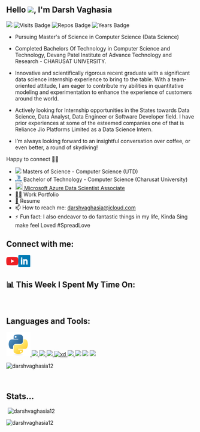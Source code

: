 
## Hello <img src="https://media.giphy.com/media/hvRJCLFzcasrR4ia7z/giphy.gif" width="25px">, I'm Darsh Vaghasia

![](https://komarev.com/ghpvc/?username=darshvaghasia12&color=red&style=flat)
![Visits Badge](https://badges.pufler.dev/visits/darshvaghasia12/darshvaghasia12/?color=red)
![Repos Badge](https://badges.pufler.dev/repos/darshvaghasia12/?color=red)
![Years Badge](https://badges.pufler.dev/years/darshvaghasia12/?color=red)

- Pursuing Master's of Science in Computer Science (Data Science)
- Completed Bachelors Of Technology in Computer Science and Technology, Devang Patel Institute of Advance Technology and Research - CHARUSAT UNIVERSITY.<br>

- Innovative and scientifically rigorous recent graduate with a significant data science internship experience to bring to the table. With a team-oriented attitude, I am eager to     contribute my abilities in quantitative modeling and experimentation to enhance the experience of customers around the world.<br>

- Actively looking for Internship opportunities in the States towards Data Science, Data Analyst, Data Engineer or Software Developer field. I have prior experiences at some of the esteemed companies one of that is Reliance Jio Platforms Limited as a Data Science Intern. <br>

- I’m always looking forward to an insightful conversation over coffee, or even better, a round of skydiving!<br>

Happy to connect 🤟🏻
- <a href="https://www.utdallas.edu"><img width="18px" src="https://research.utdallas.edu/app/themes/utdresearchtheme/assets/images/logo.png?last_modified=1667557380" /></a> Masters of Science - Computer Science (UTD)
- <a href="https://www.charusat.ac.in/depstar/"><img width="18px" src="https://github.com/Shubham-2007/Shubham-2007/blob/main/assets/TRANSPARENT Depstar Logo.png" /></a> Bachelor of Technology - Computer Science (Charusat University)
- <a href="https://learn.microsoft.com/en-us/users/vaghasiadarshmaheshkumar-7296/credentials/fde702cf8d7555c6"><img src="https://swimburger.net/media/0zcpmk1b/azure.jpg" width="20" height="20"/> Microsoft Azure Data Scientist Associate</a>
- <a href="https://darshvaghasia12.github.io">👨‍💻</a> Work Portfolio
- <a href="https://drive.google.com/file/d/1m4N_3FIKX6OWB3Kqk5d8ptmn7DLrV0gd/view">📄</a> Resume
- 📫 How to reach me: darshvaghasia@icloud.com
- ⚡ Fun fact: I also endeavor to do fantastic things in my life, Kinda Sing make feel Loved #SpreadLove

## Connect with me:
<p align="left">
  <a href="https://www.youtube.com/channel/UChzQ2MBIE1zSiHrfc_ISf6Q">
    <img align="left" alt="Darsh's Channel" width="32px" 
       src="https://github.com/Shubham-2007/Shubham-2007/blob/main/assets/youtube.svg" />
  </a>
<!--   <a href="https://twitter.com/music_darsh?s=09">
    <img align="left" alt="Darsh | Twitter" width="32px" 
       src="https://github.com/Shubham-2007/Shubham-2007/blob/main/assets/twitter.svg" />
  </a> -->
  <a href="https://www.linkedin.com/in/darshvaghasia/">
    <img align="left" alt="Darsh's LinkedIN" width="32px" 
       src="https://github.com/Shubham-2007/Shubham-2007/blob/main/assets/linkedin.svg" />
  </a> 
  </a> 
<!--   <a href="https://www.instagram.com/darshmusic_/">
    <img align="left" alt="Darsh's Channel" width="32px" 
       src="https://github.com/Shubham-2007/Shubham-2007/blob/main/assets/instagram.svg" />
  </a>  -->
<!--  <a href="https://drive.google.com/drive/folders/1KyrMaQDkR2vWUW6CEkm3n8bgo-wL2KBb?usp=sharing">
    <img align="left" alt="Shubham's Channel" width="32px" 
       src="https://github.com/Shubham-2007/Shubham-2007/blob/main/assets/drive.svg" />
  </a> -->
 </p>

<br><br>

## 📊 This Week I Spent My Time On:
<!--START_SECTION:waka-->

<!--END_SECTION:waka-->
<br>

## Languages and Tools:
<p align="left"> 
  <!--<a href="https://www.djangoproject.com/" target="_blank"> <img src="https://raw.githubusercontent.com/devicons/devicon/master/icons/django/django-original.svg" alt="django" width="40" height="40"/> </a> -->
  <a href="https://www.python.org" target="_blank"> <img src="https://raw.githubusercontent.com/devicons/devicon/master/icons/python/python-original.svg" alt="python" width="64" height="64"/> </a> 
  <a href="https://www.tensorflow.org/" target="_blank"> <img src="https://img.icons8.com/color/64/000000/tensorflow.png"/> </a> 
  <a href="https://www.w3schools.com/cpp/" target="_blank"> <img src="https://img.icons8.com/color/64/000000/c-plus-plus-logo.png"/> </a> 
  <a href="https://dart.dev/" target="_blank"> <img src="https://img.icons8.com/color/64/000000/dart.png"/> </a> 
  <a href="https://www.adobe.com/products/xd.html" target="_blank"> <img src="https://cdn.worldvectorlogo.com/logos/adobe-xd.svg" alt="xd" width="64" height="64"/> </a> 
  <a href="https://getbootstrap.com/" target="_blank"> <img src="https://img.icons8.com/color/64/000000/bootstrap.png"/> </a>
  <a href="https://www.w3schools.com/css/" target="_blank"><img src="https://img.icons8.com/nolan/64/css-filetype.png"/></a>
  <a href="https://wordpress.com/" target="_blank"><img src="https://img.icons8.com/nolan/64/wordpress.png"/></a>
  <a href="https://www.image-line.com/" target="_blank"> <img src="https://img.icons8.com/color/64/000000/fl-studio.png"/> </a>
</p>
<p><img src="https://github-readme-stats.vercel.app/api/top-langs?username=darshvaghasia12&show_icons=true&locale=en&layout=compact" alt="darshvaghasia12" /></p>
<br>

## Stats...
<p>&nbsp;<img src="https://github-readme-stats.vercel.app/api?username=darshvaghasia12&show_icons=true&locale=en" alt="darshvaghasia12" /></p>

<p><img src="https://github-readme-streak-stats.herokuapp.com/?user=darshvaghasia12&" alt="darshvaghasia12" /></p>



<!--
<p align="left"> <img src="https://komarev.com/ghpvc/?username=shubham-2007&label=Profile%20views&color=0e75b6&style=flat" alt="shubham-2007" /> </p>

<p align="left"> <a href="https://github.com/ryo-ma/github-profile-trophy"><img src="https://github-profile-trophy.vercel.app/?username=shubham-2007" alt="shubham-2007" /></a> </p> 


<p align="left"> <a href="https://twitter.com/shubham2441" target="blank"><img src="https://img.shields.io/twitter/follow/shubham2441?logo=twitter&style=for-the-badge" alt="shubham2441" /></a> </p>

<p align="left"> <img src="https://komarev.com/ghpvc/?username=Shubham-2007&label=Profile%20views&color=0e75b6&style=flat" alt="Shubham-2007" /> </p>
<br/>
  <a href="https://twitter.com/shubham2441" target="blank"><img align="center" src="https://raw.githubusercontent.com/rahuldkjain/github-profile-readme-generator/neutral-icons/src/images/icons/Social/twitter.svg" alt="shubham2441" height="30" width="40" /></a>
<a href="https://linkedin.com/in/shubham2007" target="blank"><img align="center" src="https://raw.githubusercontent.com/rahuldkjain/github-profile-readme-generator/neutral-icons/src/images/icons/Social/linked-in-alt.svg" alt="shubham2007" height="30" width="40" /></a>
<a href="https://stackoverflow.com/users/shubham2007" target="blank"><img align="center" src="https://raw.githubusercontent.com/rahuldkjain/github-profile-readme-generator/neutral-icons/src/images/icons/Social/stack-overflow.svg" alt="shubham2007" height="30" width="40" /></a>
<a href="https://fb.com/shubham.mendapara.5" target="blank"><img align="center" src="https://raw.githubusercontent.com/rahuldkjain/github-profile-readme-generator/neutral-icons/src/images/icons/Social/facebook.svg" alt="shubham.mendapara.5" height="30" width="40" /></a>
<a href="https://instagram.com/shubham.2007" target="blank"><img align="center" src="https://raw.githubusercontent.com/rahuldkjain/github-profile-readme-generator/neutral-icons/src/images/icons/Social/instagram.svg" alt="shubham.2007" height="30" width="40" /></a>
<a href="https://www.behance.net/shubhammendapa" target="blank"><img align="center" src="https://raw.githubusercontent.com/rahuldkjain/github-profile-readme-generator/neutral-icons/src/images/icons/Social/behance.svg" alt="shubhammendapa" height="30" width="40" /></a>
<a href="https://www.youtube.com/c/ucngd3zsyfhig_hzvqvxthbg" target="blank"><img align="center" src="https://raw.githubusercontent.com/rahuldkjain/github-profile-readme-generator/neutral-icons/src/images/icons/Social/youtube.svg" alt="ucngd3zsyfhig_hzvqvxthbg" height="30" width="40" /></a>
-->

